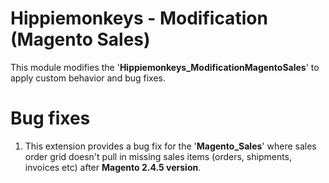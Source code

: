 # Hippiemonkeys - Modification (Magento Sales)
This module modifies the '**Hippiemonkeys_ModificationMagentoSales**' to apply custom behavior and bug fixes.

# Bug fixes
1. This extension provides a bug fix for the '**Magento_Sales**' where sales order grid doesn't pull in missing sales items (orders, shipments, invoices etc) after **Magento 2.4.5 version**.